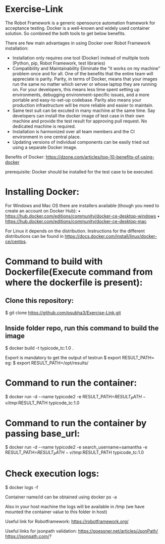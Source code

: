 # Exercise-Link

The Robot Framework is a generic opensource automation framework for acceptance testing. Docker is a well-known and widely used container solution. So combined the both tools to get below benefits.

There are few main advantages in using Docker over Robot Framework installation:

* Installation only requires one tool (Docker) instead of multiple tools (Python, pip, Robot Framework, test libraries)
* Compatibility and Maintainability
Eliminate the “it works on my machine” problem once and for all. One of the benefits that the entire team will appreciate is parity. Parity, in terms of Docker, means that your images run the same no matter which server or whose laptop they are running on. For your developers, this means less time spent setting up environments, debugging environment-specific issues, and a more portable and easy-to-set-up codebase. Parity also means your production infrastructure will be more reliable and easier to maintain.
* Same test suit can be excuted in many machine at the same time. Say developers can install the docker image of test case in their own machine and provide the test result for approving pull request. No dedicated machine is required.
* Installation is harmonized over all team members and the CI environment in one central place.
* Updating versions of individual components can be easily tried out using a separate Docker image.

Benefits of Docker:
https://dzone.com/articles/top-10-benefits-of-using-docker

prerequisite:
    Docker should be installed for the test case to be executed.

Installing Docker:
=================
For Windows and Mac OS there are installers available (though you need to create an account on Docker Hub):
• https://hub.docker.com/editions/community/docker-ce-desktop-windows
• https://hub.docker.com/editions/community/docker-ce-desktop-mac

For Linux it depends on the distribution. Instructions for the different distributions can be found in https://docs.docker.com/install/linux/docker-ce/centos.


Command to build with Dockerfile(Execute command from where the dockerfile is present):
=======================================================================================
## Clone this repository:

$ git clone https://github.com/psubha3/Exercise-Link.git

## Inside folder repo, run this command to build the image

$ docker build -t typicode_tc:1.0 .

Export is mandatory to get the output of testrun
$ export RESULT_PATH=<folder where test result is created >
eg:
  $ export RESULT_PATH=/opt/results/

Command to run the container:
=============================
$ docker run -d --name typicode2 -e RESULT_PATH=$RESULT_PATH -v /tmp:$RESULT_PATH typicode_tc:1.0

Command to run the container by passing base_url:
=================================================
$ docker run -d --name typicode2 -e search_username=samantha -e RESULT_PATH=$RESULT_PATH -v /tmp:$RESULT_PATH typicode_tc:1.0

Check execution logs:
=====================
$ docker logs -f <container name or id>

Container name/id can be obtained using docker ps -a

Also in your host machine the logs will be available in /tmp (we have mounted the container value to this folder in host)

Useful link for Robotframework:
https://robotframework.org/

Useful links for jsonpath validation:
https://goessner.net/articles/JsonPath/
https://jsonpath.com/?
